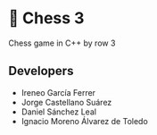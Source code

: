 # :banana: Chess 3
Chess game in C++ by row 3
## Developers
- Ireneo García Ferrer
- Jorge Castellano Suárez
- Daniel Sánchez Leal
- Ignacio Moreno Álvarez de Toledo
